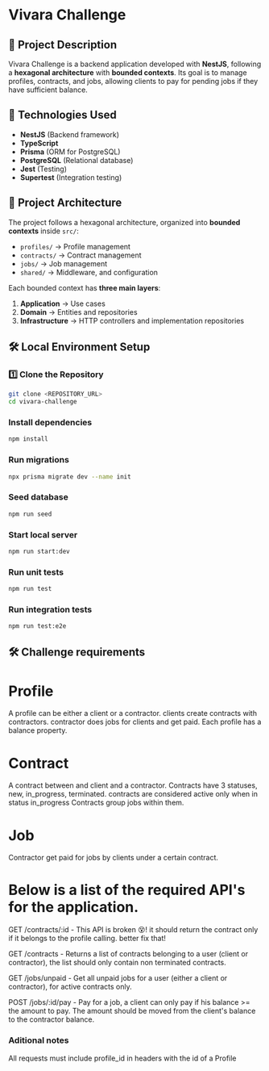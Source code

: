 # Vivara Challenge

## 📌 Project Description

Vivara Challenge is a backend application developed with **NestJS**, following a **hexagonal architecture** with **bounded contexts**. Its goal is to manage profiles, contracts, and jobs, allowing clients to pay for pending jobs if they have sufficient balance.

## 🚀 Technologies Used

- **NestJS** (Backend framework)
- **TypeScript**
- **Prisma** (ORM for PostgreSQL)
- **PostgreSQL** (Relational database)
- **Jest** (Testing)
- **Supertest** (Integration testing)

## 📂 Project Architecture

The project follows a hexagonal architecture, organized into **bounded contexts** inside `src/`:

- `profiles/` → Profile management
- `contracts/` → Contract management
- `jobs/` → Job management
- `shared/` → Middleware, and configuration

Each bounded context has **three main layers**:

1. **Application** → Use cases
2. **Domain** → Entities and repositories
3. **Infrastructure** → HTTP controllers and implementation repositories

## 🛠️ Local Environment Setup

### 1️⃣ Clone the Repository

```sh
git clone <REPOSITORY_URL>
cd vivara-challenge
```

### Install dependencies

```sh
npm install
```

### Run migrations

```sh
npx prisma migrate dev --name init
```

### Seed database

```sh
npm run seed
```

### Start local server

```sh
npm run start:dev
```

### Run unit tests

```sh
npm run test
```

### Run integration tests

```sh
npm run test:e2e
```

## 🛠️ Challenge requirements

# Profile

A profile can be either a client or a contractor.
clients create contracts with contractors. contractor does jobs for clients and get paid.
Each profile has a balance property.

# Contract

A contract between and client and a contractor.
Contracts have 3 statuses, new, in_progress, terminated. contracts are considered active only when in status in_progress
Contracts group jobs within them.

# Job

Contractor get paid for jobs by clients under a certain contract.

# Below is a list of the required API's for the application.

GET /contracts/:id - This API is broken 😵! it should return the contract only if it belongs to the profile calling. better fix that!

GET /contracts - Returns a list of contracts belonging to a user (client or contractor), the list should only contain non terminated contracts.

GET /jobs/unpaid - Get all unpaid jobs for a user (either a client or contractor), for active contracts only.

POST /jobs/:id/pay - Pay for a job, a client can only pay if his balance >= the amount to pay. The amount should be moved from the client's balance to the contractor balance.

### Aditional notes

All requests must include profile_id in headers with the id of a Profile
